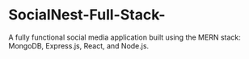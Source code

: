 # SocialNest-Full-Stack-
A fully functional social media application built using the MERN stack: MongoDB, Express.js, React, and Node.js.
